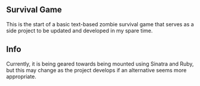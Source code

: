 ## Survival Game
This is the start of a basic text-based zombie survival game that serves as a side project
to be updated and developed in my spare time.

## Info
Currently, it is being geared towards being mounted using Sinatra and Ruby, but
this may change as the project develops if an alternative seems more appropriate.
